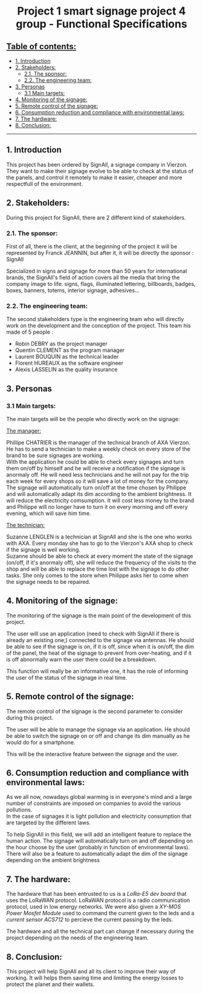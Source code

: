 <h1 style="text-align: center">Project 1 smart signage project 4 group - Functional Specifications</h1>

<h2 style="text-decoration: underline">Table of contents:</h2>

- [1. Introduction](#1-introduction)
- [2. Stakeholders:](#2-stakeholders)
  - [2.1. The sponsor:](#21-the-sponsor)
  - [2.2. The engineering team:](#22-the-engineering-team)
- [3. Personas](#3-personas)
  - [3.1 Main targets:](#31-main-targets)
- [4. Monitoring of the signage:](#4-monitoring-of-the-signage)
- [5. Remote control of the signage:](#5-remote-control-of-the-signage)
- [6. Consumption reduction and compliance with environmental laws:](#6-consumption-reduction-and-compliance-with-environmental-laws)
- [7. The hardware:](#7-the-hardware)
- [8. Conclusion:](#8-conclusion)
  
---  

## 1. Introduction 

This project has been ordered by SignAll, a signage company in Vierzon. <br>
They want to make their signage evolve to be able to check at the status of the panels, and control it remotely to make it easier, cheaper and more respectfull of the environment.

## 2. Stakeholders:

During this project for SignAll, there are 2 different kind of stakeholders.

### 2.1. The sponsor:

First of all, there is the client, at the beginning of the project it will be represented by Franck JEANNIN, but after it, it will be directly the sponsor : SignAll <br>

Specialized in signs and signage for more than 50 years for international brands, the SignAll's field of action covers all the media that bring the company image to life: signs, flags, illuminated lettering, billboards, badges, boxes, banners, totems, interior signage, adhesives...

### 2.2. The engineering team:

The second stakeholders type is the engineering team who will directly work on the development and the conception of the project. This team his made of 5 people : <br>
* Robin DEBRY as the project manager
* Quentin CLEMENT as the program manager
* Laurent BOUQUIN as the technical leader
* Florent HUREAUX as the software engineer
* Alexis LASSELIN as the quality insurance

## 3. Personas

### 3.1 Main targets: 

The main targets will be the people who directly work on the signage:

<p style="text-decoration:underline">The manager:</p>

Phillipe CHATRIER is the manager of the technical branch of AXA Vierzon. He has to send a technician to make a weekly check on every store of the brand to be sure signages are working. <br>
With the application he could be able to check every signages and turn them on/off by himself and he will receive a notification if the signage is anormaly off. 
He will need less technicians and he will not pay for the trip each week for every shops so it will save a lot of money for the company. <br>
The signage will automatically turn on/off at the time chosen by Philippe and will automatically adapt its dim according to the ambient brightness. It will reduce the electricity comsumption. It will cost less money to the brand and Philippe will no longer have to turn it on every morning and off every evening, which will save him time.

<p style="text-decoration:underline">The technician:</p>

Suzanne LENGLEN is a technician at SignAll and she is the one who works with AXA. Every monday she has to go to the Vierzon's AXA shop to check if the signage is well working. <br>
Suzanne should be able to check at every moment the state of the signage (on/off, if it's anormaly off), she will reduce the frequency of the visits to the shop and will be able to replace the time lost with the signage to do other tasks. She only comes to the store when Philippe asks her to come when the signage needs to be repaired.

## 4. Monitoring of the signage:

The monitoring of the signage is the main point of the development of this project. <br>

The user will use an application (need to check with SignAll if there is already an existing one;) connected to the signage via antennas. He should be able to see if the signage is on, if it is off, since when it is on/off, the dim of the panel, the heat of the signage to prevent from over-heating, and if it is off abnormally warn the user there could be a breakdown.

This function will really be an informative one, it has the role of informing the user of the status of the signage in real time.

## 5. Remote control of the signage:

The remote control of the signage is the second parameter to consider during this project. <br>

The user will be able to manage the signage via an application. He should be able to switch the signage on or off and change its dim manually as he would do for a smartphone.

This will be the interactive feature between the signage and the user.

## 6. Consumption reduction and compliance with environmental laws:

As we all now, nowadays global warming is in everyone's mind and a large number of constraints are imposed on companies to avoid the various pollutions. <br>
In the case of signages it is light pollution and electricity consumption that are targeted by the different laws.

To help SignAll in this field, we will add an intelligent feature to replace the human action. The signage will automatically turn on and off depending on the hour choose by the user (probably in function of environmental laws). <br>
There will also be a feature to automatically adapt the dim of the signage depending on the ambient brightness

## 7. The hardware:

The hardware that has been entrusted to us is a *LoRa-E5 dev board* that uses the LoRaWAN protocol.
LoRaWAN protocol is a radio communication protocol, used in low energy networks.
We were also given a *XY-MOS Power Mosfet Module* used to command the current given to the leds and a *current sensor ACS712* to percieve the current passing by the leds.

The hardware and all the technical part can change if necessary during the project depending on the needs of the engineering team.

## 8. Conclusion:

This project will help SignAll and all its client to improve their way of working. It will helps them saving time and limiting the energy losses to protect the planet and their wallets.
